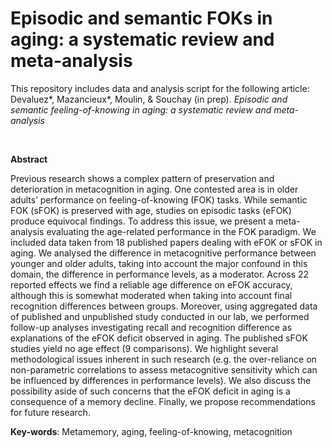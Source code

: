 # Episodic and semantic FOKs in aging: a systematic review and meta-analysis

This repository includes data and analysis script for the following article: 
Devaluez*, Mazancieux*, Moulin, & Souchay (in prep). *Episodic and semantic feeling-of-knowing in aging: a systematic review and meta-analysis*

<br>

**Abstract**

Previous research shows a complex pattern of preservation and deterioration in metacognition in aging. One contested area is in older adults’ performance on feeling-of-knowing (FOK) tasks. While semantic FOK (sFOK) is preserved with age, studies on episodic tasks (eFOK) produce equivocal findings. To address this issue, we present a meta-analysis evaluating the age-related performance in the FOK paradigm. We included data taken from 18 published papers dealing with eFOK or sFOK in aging. We analysed the difference in metacognitive performance between younger and older adults, taking into account the major confound in this domain, the difference in performance levels, as a moderator. Across 22 reported effects we find a reliable age difference on eFOK accuracy, although this is somewhat moderated when taking into account final recognition differences between groups. Moreover, using aggregated data of published and unpublished study conducted in our lab, we performed follow-up analyses investigating recall and recognition difference as explanations of the eFOK deficit observed in aging. The published sFOK studies yield no age effect (9 comparisons). We highlight several methodological issues inherent in such research (e.g. the over-reliance on non-parametric correlations to assess metacognitive sensitivity which can be influenced by differences in performance levels). We also discuss the possibility aside of such concerns that the eFOK deficit in aging is a consequence of a memory decline. Finally, we propose recommendations for future research.


**Key-words**: Metamemory, aging, feeling-of-knowing, metacognition  
